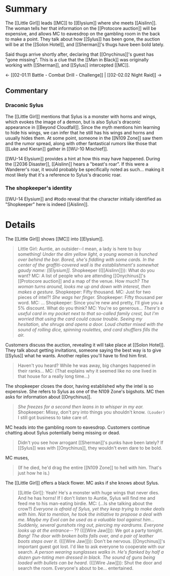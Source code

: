 # Summary
The [[Little Girl]] leads [[MC]] to [[Elysium]] where she meets [[Aislinn]]. The woman tells her that information on the [[Protocore auction]] will be expensive, and allows MC to eavesdrop on the gambling room in the back to make a point. They talk about how [[Sylus]] has been gone, the auction will be at the [[Solon Hotel]], and [[Sherman]]'s thugs have been bold lately.

Said thugs arrive shortly after, declaring that [[Onychinus]]'s guest has "gone missing". This is a clue that the [[Man in Black]] was originally working with [[Sherman]], and [[Sylus]] intercepted [[MC]].

← [[02-01.11 Battle - Combat Drill - Challenge]] | [[02-02.02 Night Raid]] →
## Commentary
### Draconic Sylus
The [[Little Girl]] mentions that Sylus is a monster with horns and wings, which evokes the image of a demon, but is also Sylus's draconic appearance in [[Beyond Cloudfall]]. Since the myth mentions him learning to hide his wings, we can infer that he still has his wings and horns and usually hides them. At some point, someone in the [[N109 Zone]] saw them and the rumor spread, along with other fantastical rumors like those that [[Luke and Kieran]] gather in [[WU-10 Mischief]].

[[WU-14 Elysium]] provides a hint at how this may have happened. During the [[2036 Disaster]], [[Aislinn]] hears a "beast's roar". If this were a Wanderer's roar, it would probably be specifically noted as such... making it most likely that it's a reference to Sylus's draconic roar.

### The shopkeeper's identity
[[WU-14 Elysium]] and #todo reveal that the character initially identified as "Shopkeeper" here is indeed [[Aislinn]].

# Details
The [[Little Girl]] shows [[MC]] into [[Elysium]].

> Little Girl: Auntie, an outsider--I mean, a lady is here to buy something!
> *Under the dim yellow light, a young woman is hunched over behind the bar. Bored, she's fiddling with some cards. In the center of the graffiti-covered wall is the establishment's somewhat gaudy name: [[Elysium]].*
> Shopkeeper (([[Aislinn]])): What do you want?
> MC: A list of people who are attending [[Onychinus]]'s [[Protocore auction]] and a map of the venue. How much?
> *The woman turns around, looks me up and down with interest, then makes a gesture.*
> Shopkeeper: Fifty thousand.
> MC: Just for two pieces of intel?!
> *She wags her finger.*
> Shopkeeper: Fifty thousand per word.
> MC: ...
> Shopkeeper: Since you're new and pretty, I'll give you a 5% discount. What do you think?
> MC: You're so generous...
> *There's a useful card in my pocket next to that so-called family crest, but I'm worried that using the card could cause trouble. Seeing my hesitation, she shrugs and opens a door. 
> Loud chatter mixed with the sound of rolling dice, spinning roulettes, and card shufflers fills the air.*

Customers discuss the auction, revealing it will take place at [[Solon Hotel]]. They talk about getting invitations, someone saying the best way is to give [[Sylus]] what he wants. Another replies you'll have to find him first.
> Haven't you heard? While he was away, big changes happened in their ranks...
> MC: (That explains why it seemed like no one lived in that house for a really long time...)

The shopkeeper closes the door, having established why the intel is so expensive. She refers to Sylus as one of the N109 Zone's bigshots. MC then asks for information about [[Onychinus]].

> *She freezes for a second then leans in to whisper in my ear.*
> Shopkeeper: Missy, don't pry into things you shouldn't know. `(Louder)` I still got business to take care of.

MC heads into the gambling room to eavesdrop. Customers continue chatting about Sylus potentially being missing or dead.
> Didn't you see how arrogant [[Sherman]]'s punks have been lately? If [[Sylus]] was with [[Onychinus]], they wouldn't even dare to be bold.

MC muses,
> (If he died, he'd drag the entire [[N109 Zone]] to hell with him. That's just how he is.)

The [[Little Girl]] offers a black flower. MC asks if she knows about Sylus.
> [[Little Girl]]: Yeah! He's a monster with huge wings that never dies. And he has horns! If I don't listen to Auntie, Sylus will find me and feed me to his man-eating birdie.
> MC: (...Is she talking about the crow?)
> *Everyone is afraid of Sylus, yet they keep trying to make deals with him. Not to mention, he took the initiative to propose a deal with me. Maybe my Evol can be used as a valuable tool against him...
> Suddenly, several gunshots ring out, piercing my eardrums. Everyone looks up at the entrance--*
> ?? (([[Wire Jaw]])): We got a party tonight.
> *Bang! The door with broken bolts falls over, and a pair of leather boots steps over it.*
> (([[Wire Jaw]])): Don't be nervous. [[Onychinus]]'s important guest got lost. I'd like to ask everyone to cooperate with our search.
> *A person wearing sunglasses walks in. He's flanked by half a dozen gun-toting men dressed in black. The sound of guns being loaded with bullets can be heard.*
> (([[Wire Jaw]])): Shut the door and search the room. Everyone's about to be... entertained.

